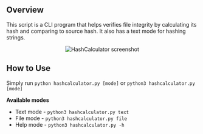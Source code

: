 ## Overview
This script is a CLI program that helps verifies file integrity by calculating its hash and comparing to source hash. It also has a text mode for hashing strings.

<p align="center">
  <img src="https://github.com/sixth-sensei/HashCalculator/assets/31647166/db180077-a28f-4d32-baf1-478f32af1fa5" width="auto" title="HashCalculator screenshot">
</p>

## How to Use
Simply run `python hashcalculator.py [mode]` or `python3 hashcalculator.py [mode]`

**Available modes**
- Text mode - `python3 hashcalculator.py text`
- File mode - `python3 hashcalculator.py file`
- Help mode - `python3 hashcalculator.py -h`
